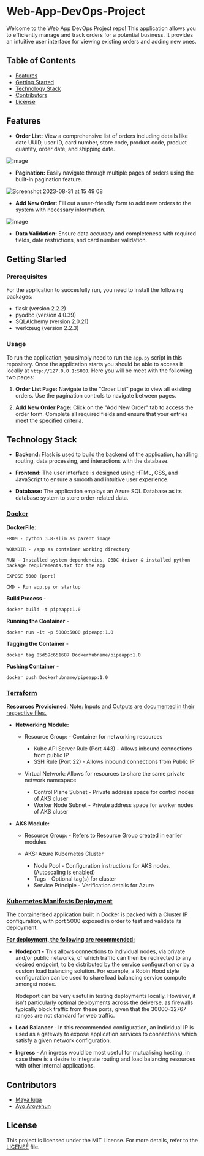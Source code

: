 # Web-App-DevOps-Project

Welcome to the Web App DevOps Project repo! This application allows you to efficiently manage and track orders for a potential business. It provides an intuitive user interface for viewing existing orders and adding new ones.

## Table of Contents

- [Features](#features)
- [Getting Started](#getting-started)
- [Technology Stack](#technology-stack)
- [Contributors](#contributors)
- [License](#license)

## Features

- **Order List:** View a comprehensive list of orders including details like date UUID, user ID, card number, store code, product code, product quantity, order date, and shipping date.
  
![image](https://github.com/damola3/Web-App-DevOps-Project/assets/108272971/130abb5c-47b0-48e5-9f98-cf88de0544b9)


- **Pagination:** Easily navigate through multiple pages of orders using the built-in pagination feature.
  
![Screenshot 2023-08-31 at 15 49 08](https://github.com/maya-a-iuga/Web-App-DevOps-Project/assets/104773240/d92a045d-b568-4695-b2b9-986874b4ed5a)

- **Add New Order:** Fill out a user-friendly form to add new orders to the system with necessary information.
  
![image](https://github.com/damola3/Web-App-DevOps-Project/assets/108272971/20eb8e6a-540a-431d-873a-6564d04421dd)


- **Data Validation:** Ensure data accuracy and completeness with required fields, date restrictions, and card number validation.

## Getting Started

### Prerequisites

For the application to succesfully run, you need to install the following packages:

- flask (version 2.2.2)
- pyodbc (version 4.0.39)
- SQLAlchemy (version 2.0.21)
- werkzeug (version 2.2.3)

### Usage

To run the application, you simply need to run the `app.py` script in this repository. Once the application starts you should be able to access it locally at `http://127.0.0.1:5000`. Here you will be meet with the following two pages:

1. **Order List Page:** Navigate to the "Order List" page to view all existing orders. Use the pagination controls to navigate between pages.

2. **Add New Order Page:** Click on the "Add New Order" tab to access the order form. Complete all required fields and ensure that your entries meet the specified criteria.

## Technology Stack

- **Backend:** Flask is used to build the backend of the application, handling routing, data processing, and interactions with the database.

- **Frontend:** The user interface is designed using HTML, CSS, and JavaScript to ensure a smooth and intuitive user experience.

- **Database:** The application employs an Azure SQL Database as its database system to store order-related data.

### <ins>Docker<ins>

**DockerFile**:

    FROM - python 3.8-slim as parent image

    WORKDIR - /app as container working directory

    RUN - Installed system dependencies, OBDC driver & installed python package requirements.txt for the app

    EXPOSE 5000 (port)

    CMD - Run app.py on startup


**Build Process** -
    
    docker build -t pipeapp:1.0


**Running the Container** -
    
    docker run -it -p 5000:5000 pipeapp:1.0


**Tagging the Container** -
    
    docker tag 85d59c651687 Dockerhubname/pipeapp:1.0


**Pushing Container** -
    
    docker push Dockerhubname/pipeapp:1.0


### <ins>Terraform<ins>
**Resources Provisioned**: <ins>Note:<ins>
 Inputs and Outputs are documented in their respective files.
- **Networking Module:**
    - Resource Group: - Container for networking resources
        - Kube API Server Rule (Port 443) - Allows inbound connections from public IP
        - SSH Rule (Port 22) - Allows inbound connections from Public IP


    - Virtual Network: Allows for resources to share the same private network namespace
        - Control Plane Subnet - Private address space for control nodes of AKS cluser
        - Worker Node Subnet - Private address space for worker nodes of AKS cluser


- **AKS Module:**
    - Resource Group: - Refers to Resource Group created in earlier modules

    - AKS: Azure Kubernetes Cluster
        - Node Pool - Configuration instructions for AKS nodes. (Autoscaling is enabled)
        - Tags - Optional tag(s) for cluster
        - Service Principle - Verification details for Azure

### <ins>Kubernetes Manifests Deployment<ins>
The containerised application built in Docker is packed with a Cluster IP configuration, with port 5000 exposed in order to test and validate its deployment.

<ins>**For deployment, the following are recommended:**<ins>

- **Nodeport -** This allows connections to individual nodes, via private and/or public networks, of which traffic can then be redirected to any desired endpoint, to be distributed by the service configuration or by a custom load balancing solution. For example, a Robin Hood style configuration can be used to share load balancing service compute amongst nodes.  

  Nodeport can be very useful in testing deployments locally. However, it isn't particularly optimal deployments across the deiverse, as firewalls typically block traffic from these ports, given that the 30000-32767 ranges are not standard for web traffic.

- **Load Balancer** - In this recommended configuration, an individual IP is used as a gateway to expose application services to connections which satisfy a given network configuration.

- **Ingress -** An ingress would be most useful for mutualising hosting, in case there is a desire to integrate routing and load balancing resources with other internal applications.


## Contributors 

- [Maya Iuga]([https://github.com/yourusername](https://github.com/maya-a-iuga))
- [Ayo Aroyehun]([https://github.com/yourusername](https://github.com/damola3))


## License

This project is licensed under the MIT License. For more details, refer to the [LICENSE](LICENSE) file.

